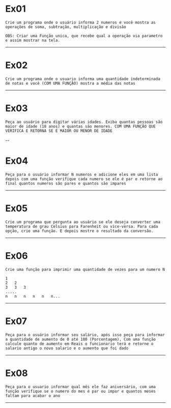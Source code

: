 # Ex01

```text
Crie um programa onde o usuário informa 2 numeros e você mostra as operações de soma, subtração, multiplicação e divisão

OBS: Criar uma Função unica, que recebe qual a operação via parametro
e assim mostrar na tela.
```
---

# Ex02

`Crie um programa onde o usuario informa uma quantidade indeterminada de notas e você (COM UMA FUNÇÃO) mostra a média das notas`

---

# Ex03

`Peça ao usuário para digitar várias idades. Exiba quantas pessoas são maior de idade (18 anos) e quantas são menores. COM UMA FUNÇÃO QUE VERIFICA E RETORNA SE É MAIOR OU MENOR DE IDADE`

--

# Ex04

`Peça para o usuário informar N numeros e adicione eles em uma lista depois com uma função verifique cada numero se ele é par e retorne ao final quantos numeros são pares e quantos são impares`

---

# Ex05

`Crie um programa que pergunta ao usuário se ele deseja converter uma temperatura de grau Celsius para Farenheit ou vice-versa. Para cada opção, crie uma função. E depois mostre o resultado da conversão.`

---

# Ex06

`Crie uma função para imprimir uma quantidade de vezes para um numero N`

```text
1
2   2
3   3   3
.....
n   n   n   n   n   n...
```

--- 

# Ex07

`Peça para o usuário informar seu salário, após isso peça para informar a quantidade de aumento de 0 até 100 (Porcentagem), Com uma função calcule quanto de aumento em Reais o funcionario terá e retorne o salario antigo o novo salario e o aumento que foi dado`

---

# Ex08

`Peça para o usuario informar qual mês ele faz aniversário, com uma função verifique se o numero do mes é par ou impar e quantos meses faltam para acabar o ano`

---